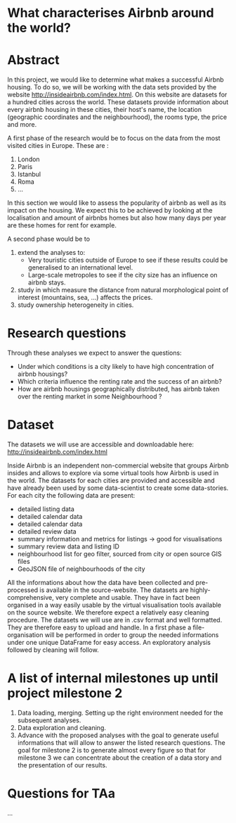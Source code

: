 # What characterises Airbnb around the world?

# Abstract

In this project, we would like to determine what makes a successful Airbnb housing. 
To do so, we will be working with the data sets provided by the website http://insideairbnb.com/index.html. On this website are datasets for a hundred cities across the world. These datasets provide information about every airbnb housing in these cities, their host's name, the location (geographic coordinates and the neighbourhood), the rooms type, the price and more. 

A first phase of the research would be to focus on the data from the most visited cities in Europe. These are : 
1.  London    
2.  Paris    
3.  Istanbul    
4.  Roma    
5.  ... 


In this section we would like to assess the popularity of airbnb as well as its impact on the housing. We expect this to be achieved by looking at the localisation and amount of airbnbs homes but also how many days per year are these homes for rent for example. 

A second phase would be to 
1. extend the analyses to:
	* Very touristic cities outside of Europe to see if these results could be generalised to an international level.
	* Large-scale metropoles to see if the city size has an influence on airbnb stays.
2. study in which measure the distance from natural morphological point of interest (mountains, sea, ...) affects the prices.
3. study ownership heterogeneity in cities.

# Research questions
Through these analyses we expect to answer the questions:
* Under which conditions is a city likely to have high concentration of airbnb housings? 
* Which criteria influence the renting rate and the success of an airbnb?
* How are airbnb housings geographically distributed, has airbnb taken over the renting market in some Neighbourhood ? 


# Dataset
The datasets we will use are accessible and downloadable here: http://insideairbnb.com/index.html

Inside Airbnb is an independent non-commercial website that groups Airbnb insides and allows to explore via some virtual tools how Airbnb is used in the world. The datasets for each cities are provided and accessible and have already been used by some data-scientist to create some data-stories. For each city the following data are present:
* detailed listing data
* detailed calendar data
* detailed calendar data
* detailed review data
* summary information and metrics for listings -> good for visualisations
* summary review data and listing ID
* neighbourhood list for geo filter, sourced from city or open source GIS files
* GeoJSON file of neighbourhoods of the city

All the informations about how the data have been collected and pre-processed is available in the source-website. The datasets are highly-comprehensive, very complete and usable. They have in fact been organised in a way easily usable by the virtual visualisation tools available on the source website. We therefore expect a relatively easy cleaning procedure.
The datasets we will use are in .csv format and well formatted. They are therefore easy to upload and handle. In a first phase a file-organisation will be performed in order to group the needed informations under one unique DataFrame for easy access. An exploratory analysis followed by cleaning will follow.

# A list of internal milestones up until project milestone 2
1. Data loading, merging. Setting up the right environment needed for the subsequent analyses.
2. Data exploration and cleaning.
3. Advance with the proposed analyses with the goal to generate useful informations that will allow to answer the listed research questions. The goal for milestone 2 is to generate almost every figure so that for milestone 3 we can concentrate about the creation of a data story and the presentation of our results.

# Questions for TAa
...